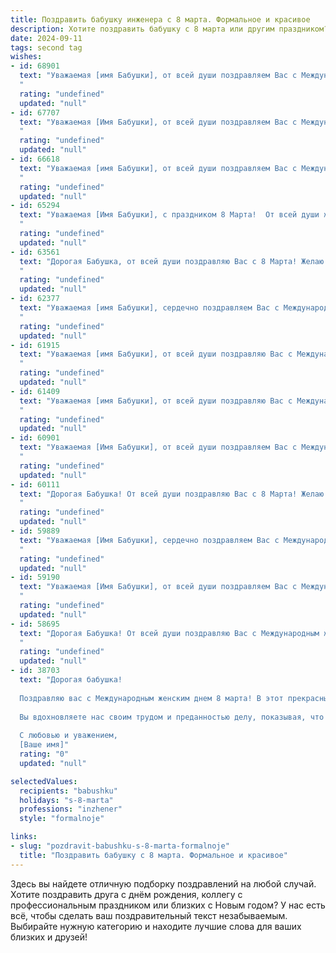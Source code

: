 ```yaml
---
title: Поздравить бабушку инженера с 8 марта. Формальное и красивое
description: Хотите поздравить бабушку с 8 марта или другим праздником? Наш ИИ создаст незабываемое поздравление, а вы обязательно выделитесь среди других.  
date: 2024-09-11
tags: second tag
wishes:
- id: 68901
  text: "Уважаемая [имя Бабушки], от всей души поздравляем Вас с Международным женским днем 8 Марта! Пусть этот день принесет Вам множество радостных мгновений, а Ваше сердце будет согрето теплом любви и заботой близких. Желаем Вам крепкого здоровья, оптимизма, творческих успехов и благополучия!
  "
  rating: "undefined"
  updated: "null"
- id: 67707
  text: "Уважаемая [Имя Бабушки], от всей души поздравляем Вас с Международным женским днем! Желаем Вам крепкого здоровья, неиссякаемой энергии, вдохновения и  радостных моментов в жизни. Пусть Ваш профессионализм, инженерный талант и богатый опыт всегда будут востребованы и оценены по достоинству. С праздником!
  "
  rating: "undefined"
  updated: "null"
- id: 66618
  text: "Уважаемая [имя Бабушки], от всей души поздравляем Вас с Международным женским днем! Пусть этот день принесет  Вам  радость, улыбки и  теплоту. Желаем  Вам  крепкого здоровья, бодрости духа,  неиссякаемой энергии и  успеха в  Вашей  замечательной  профессии  инженера.
  "
  rating: "undefined"
  updated: "null"
- id: 65294
  text: "Уважаемая [Имя Бабушки], с праздником 8 Марта!  От всей души желаем Вам крепкого здоровья, ярких и радостных событий, весеннего настроения и вдохновения. Ваша самоотверженность и талант инженера всегда служили примером для всех. Пусть этот день будет наполнен теплом, любовью и заботой близких.
  "
  rating: "undefined"
  updated: "null"
- id: 63561
  text: "Дорогая Бабушка, от всей души поздравляю Вас с 8 Марта! Желаю Вам крепкого здоровья, оптимизма, неиссякаемой энергии и бесконечного вдохновения. Пусть каждый день приносит Вам радость, а Ваши инженерные таланты продолжают приносить пользу миру.
  "
  rating: "undefined"
  updated: "null"
- id: 62377
  text: "Уважаемая [имя Бабушки], сердечно поздравляем Вас с Международным женским днем! Желаем Вам крепкого здоровья, неиссякаемой энергии, радости и благополучия. Пусть Ваша жизнь будет полна светлых и счастливых моментов, а  огромный опыт и талант инженера продолжают вдохновлять и приносить пользу. С праздником!
  "
  rating: "undefined"
  updated: "null"
- id: 61915
  text: "Уважаемая [имя Бабушки], от всей души поздравляю Вас с Международным женским днем! Желаю Вам крепкого здоровья, неиссякаемой энергии, радости и тепла в душе. Пусть Ваша жизненная дорога будет светлой и увлекательной, а каждое мгновение приносит Вам удовлетворение. С праздником, дорогая Бабушка!
  "
  rating: "undefined"
  updated: "null"
- id: 61409
  text: "Уважаемая [имя Бабушки], от всей души поздравляю Вас с Международным женским днем! Желаю Вам крепкого здоровья, оптимизма, благополучия и долголетия. Пусть Ваш профессиональный опыт, инженерный талант и мудрость всегда будут востребованы. С праздником!
  "
  rating: "undefined"
  updated: "null"
- id: 60901
  text: "Уважаемая [Имя Бабушки], от всей души поздравляем Вас с Международным женским днем! Желаем Вам крепкого здоровья, благополучия и  радости. Пусть Ваша жизнь будет наполнена теплом, заботой и любовью близких. Пусть Ваш профессиональный опыт, инженерный талант и мудрость продолжают вдохновлять и приносить пользу. С праздником!
  "
  rating: "undefined"
  updated: "null"
- id: 60111
  text: "Дорогая Бабушка! От всей души поздравляю Вас с 8 Марта! Желаю Вам крепкого здоровья, весеннего настроения и бесконечного счастья. Пусть Ваша жизнь будет полна радости, тепла и заботы!
  "
  rating: "undefined"
  updated: "null"
- id: 59889
  text: "Уважаемая [Имя Бабушки], сердечно поздравляем Вас с Международным женским днём 8 Марта! Желаем Вам крепкого здоровья, бодрости духа, оптимизма и благополучия. Пусть Ваша жизнь будет полна радостных событий и приятных моментов. Мы глубоко ценим Ваш труд и вклад в инженерное дело, Ваше мастерство и профессионализм. С праздником!
  "
  rating: "undefined"
  updated: "null"
- id: 59190
  text: "Уважаемая [Имя Бабушки], от всей души поздравляем Вас с Международным женским днем 8 Марта! Желаем Вам крепкого здоровья, благополучия, радости и весеннего настроения. Пусть Ваш богатый опыт и профессионализм, как инженера, всегда будут востребованы, а Ваша жизнь будет наполнена любовью, заботой и вниманием близких.
  "
  rating: "undefined"
  updated: "null"
- id: 58695
  text: "Дорогая Бабушка! От всей души поздравляю Вас с Международным женским днем! Желаю Вам крепкого здоровья, неиссякаемой энергии и весеннего настроения. Пусть Ваша жизнь будет наполнена радостью, любовью и заботой близких.  Ваши инженерные таланты всегда служили примером для всех нас,  и мы  гордимся Вашими достижениями.  С праздником!
  "
  rating: "undefined"
  updated: "null"
- id: 38703
  text: "Дорогая бабушка!
  
  Поздравляю вас с Международным женским днем 8 марта! В этот прекрасный весенний день хочу выразить вам свою глубокую благодарность и уважение. Ваша безграничная мудрость и жизненный опыт, а также ваши замечательные достижения в профессии инженера служат для всех нас образцом силы и целеустремленности.
  
  Вы вдохновляете нас своим трудом и преданностью делу, показывая, что можно легко совмещать профессиональные успехи с заботой о семье. Пусть в вашей жизни всегда будут радость, счастье и здоровье, а каждый новый день приносит только положительные эмоции и приятные сюрпризы.
  
  С любовью и уважением,
  [Ваше имя]"
  rating: "0"
  updated: "null"

selectedValues:
  recipients: "babushku"
  holidays: "s-8-marta"
  professions: "inzhener"
  style: "formalnoje"

links:
- slug: "pozdravit-babushku-s-8-marta-formalnoje"
  title: "Поздравить бабушку с 8 марта. Формальное и красивое"
---
```


Здесь вы найдете отличную подборку поздравлений на любой случай. 
Хотите поздравить друга с днём рождения, коллегу с профессиональным праздником или близких с Новым годом? У нас есть всё, чтобы сделать ваш поздравительный текст незабываемым. Выбирайте нужную категорию и находите лучшие слова для ваших близких и друзей!
